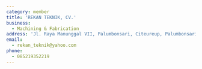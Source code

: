 ```yaml
---
category: member
title: 'REKAN TEKNIK, CV.'
business:
  - Machining & Fabrication
address: 'Jl. Raya Manunggal VII, Palumbonsari, Citeureup, Palumbonsari, Karawang'
email:
  - rekan_teknik@yahoo.com
phone:
  - 085219352219
---
```


